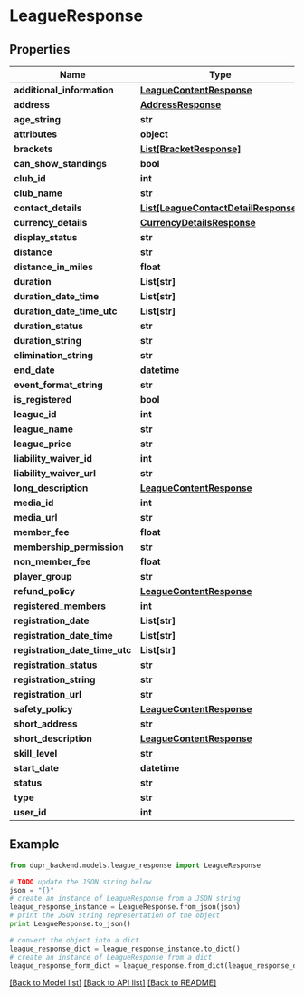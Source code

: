 # LeagueResponse


## Properties
Name | Type | Description | Notes
------------ | ------------- | ------------- | -------------
**additional_information** | [**LeagueContentResponse**](LeagueContentResponse.md) |  | [optional] 
**address** | [**AddressResponse**](AddressResponse.md) |  | [optional] 
**age_string** | **str** |  | [optional] 
**attributes** | **object** |  | [optional] 
**brackets** | [**List[BracketResponse]**](BracketResponse.md) |  | 
**can_show_standings** | **bool** |  | [optional] 
**club_id** | **int** |  | 
**club_name** | **str** |  | [optional] 
**contact_details** | [**List[LeagueContactDetailResponse]**](LeagueContactDetailResponse.md) |  | [optional] 
**currency_details** | [**CurrencyDetailsResponse**](CurrencyDetailsResponse.md) |  | [optional] 
**display_status** | **str** |  | [optional] 
**distance** | **str** |  | [optional] 
**distance_in_miles** | **float** |  | [optional] 
**duration** | **List[str]** |  | 
**duration_date_time** | **List[str]** |  | [optional] 
**duration_date_time_utc** | **List[str]** |  | [optional] 
**duration_status** | **str** |  | [optional] 
**duration_string** | **str** |  | [optional] 
**elimination_string** | **str** |  | [optional] 
**end_date** | **datetime** |  | 
**event_format_string** | **str** |  | [optional] 
**is_registered** | **bool** |  | [optional] 
**league_id** | **int** |  | 
**league_name** | **str** |  | 
**league_price** | **str** |  | [optional] 
**liability_waiver_id** | **int** |  | 
**liability_waiver_url** | **str** |  | [optional] 
**long_description** | [**LeagueContentResponse**](LeagueContentResponse.md) |  | [optional] 
**media_id** | **int** |  | 
**media_url** | **str** |  | [optional] 
**member_fee** | **float** |  | [optional] 
**membership_permission** | **str** |  | [optional] 
**non_member_fee** | **float** |  | 
**player_group** | **str** |  | [optional] 
**refund_policy** | [**LeagueContentResponse**](LeagueContentResponse.md) |  | [optional] 
**registered_members** | **int** |  | [optional] 
**registration_date** | **List[str]** |  | 
**registration_date_time** | **List[str]** |  | [optional] 
**registration_date_time_utc** | **List[str]** |  | [optional] 
**registration_status** | **str** |  | [optional] 
**registration_string** | **str** |  | [optional] 
**registration_url** | **str** |  | [optional] 
**safety_policy** | [**LeagueContentResponse**](LeagueContentResponse.md) |  | [optional] 
**short_address** | **str** |  | [optional] 
**short_description** | [**LeagueContentResponse**](LeagueContentResponse.md) |  | [optional] 
**skill_level** | **str** |  | [optional] 
**start_date** | **datetime** |  | 
**status** | **str** |  | [optional] 
**type** | **str** |  | [optional] 
**user_id** | **int** |  | 

## Example

```python
from dupr_backend.models.league_response import LeagueResponse

# TODO update the JSON string below
json = "{}"
# create an instance of LeagueResponse from a JSON string
league_response_instance = LeagueResponse.from_json(json)
# print the JSON string representation of the object
print LeagueResponse.to_json()

# convert the object into a dict
league_response_dict = league_response_instance.to_dict()
# create an instance of LeagueResponse from a dict
league_response_form_dict = league_response.from_dict(league_response_dict)
```
[[Back to Model list]](../README.md#documentation-for-models) [[Back to API list]](../README.md#documentation-for-api-endpoints) [[Back to README]](../README.md)


